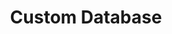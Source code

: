---
title: "Custom Database"
seoTitle: "Custom Database integration"
seoDescription: "Here’s how your Custom Database works with your applications to streamline your workflow."
summary: "Stock2Shop can pull inventory data from multiple databases. The only prerequisite is that the database can be accessed via ODBC. We therefore support Microsoft SQL Server, MySQL Server, Pervasive SQL, Hana and many other databases. Stock2Shop has integrations to help automate B2C and B2B e-commerce transactions between a Custom Database and your other applications"
lead: "Stock2Shop can integrate Custom Database's with many B2B and B2C ecommerce and logistic applications, here is how we can help you automate your business"
image: ""
imageAlt: custom database logo
type: "source"
source: "custom-database"
tags: ["erp"]
---